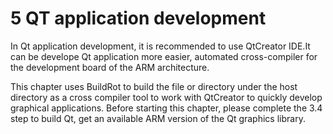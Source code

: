 # 5 QT application development

In Qt application development, it is recommended to use QtCreator IDE.It can be develope Qt application more easier, automated cross-compiler for the development board of the ARM architecture.

This chapter uses BuildRot to build the file or directory under the host directory as a cross compiler tool to work with QtCreator to quickly develop graphical applications. Before starting this chapter, please complete the 3.4 step to build Qt, get an available ARM version of the Qt graphics library.

